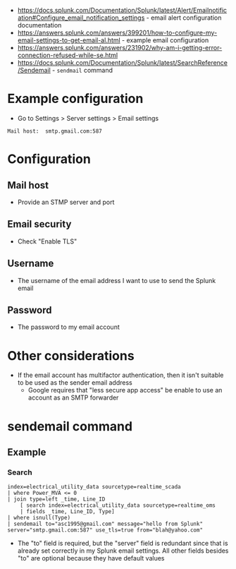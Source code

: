 - https://docs.splunk.com/Documentation/Splunk/latest/Alert/Emailnotification#Configure_email_notification_settings - email alert configuration documentation
- https://answers.splunk.com/answers/399201/how-to-configure-my-email-settings-to-get-email-al.html - example email configuration
- https://answers.splunk.com/answers/231902/why-am-i-getting-error-connection-refused-while-se.html
- https://docs.splunk.com/Documentation/Splunk/latest/SearchReference/Sendemail - `sendmail` command
# Example configuration
- Go to Settings > Server settings > Email settings
```
Mail host:  smtp.gmail.com:587
```
# Configuration
## Mail host
- Provide an STMP server and port
## Email security
- Check "Enable TLS"
## Username
- The username of the email address I want to use to send the Splunk email
## Password
- The password to my email account
# Other considerations
- If the email account has multifactor authentication, then it isn't suitable to be used as the sender email address
  - Google requires that "less secure app access" be enable to use an account as an SMTP forwarder
# sendemail command
## Example
### Search
```
index=electrical_utility_data sourcetype=realtime_scada 
| where Power_MVA <= 0 
| join type=left _time, Line_ID 
    [ search index=electrical_utility_data sourcetype=realtime_oms 
    | fields _time, Line_ID, Type] 
| where isnull(Type) 
| sendemail to="asc1995@gmail.com" message="hello from Splunk" server="smtp.gmail.com:587" use_tls=true from="blah@yahoo.com"
```
- The "to" field is required, but the "server" field is redundant since that is already set correctly in my Splunk email settings. All other fields
  besides "to" are optional because they have default values